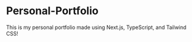 # Personal-Portfolio

This is my personal portfolio made using Next.js, TypeScript, and Tailwind CSS!
